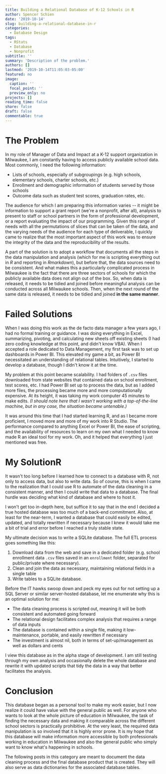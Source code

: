 ```yaml
---
title: Building a Relational Database of K-12 Schools in R
author: Spencer Schien
date: '2019-10-14'
slug: building-a-relational-database-in-r
categories:
  - Database Design
tags:
  - RStats
  - Database
  - Nonprofit
subtitle: ''
summary: 'Description of the problem.'
authors: []
lastmod: '2019-10-14T11:05:03-05:00'
featured: no
image:
  caption: ''
  focal_point: ''
  preview_only: no
projects: []
reading_time: false
share: false
draft: false
commentable: true
---
```


# The Problem

In my role of Manager of Data and Impact at a K-12 support organization in Milwaukee, I am constantly having to access publicly available school data.  Most commonly, I need the following information:

* Lists of schools, especially of subgroupings (e.g. high schools, elementary schools, charter schools, etc.)
* Enrollment and demographic information of students served by those schools
* Outcome data such as student test scores, graduation rates, etc.

The audience for which I am preparing this information varies -- it might be information to support a grant report (we're a nonprofit, after all), analysis to present to staff or school partners in the form of professional development, or a report evaluating the impact of our programming.  Given this range of needs with all the permutations of slices that can be taken of the data, and the varying needs of the audience for each type of deliverable, I quickly came to realize that the most important aspect of this work was to ensure the integrity of the data and the reproducibility of the results.

A part of the solution is to adopt a workflow that documents all the steps in the data manipulation and analysis (which for me is scripting everything out in *R* and reporting in *Rmarkdown*), but before that, the data sources need to be consistent.  And what makes this a particularly complicated process in Milwaukee is the fact that there are three sectors of schools for which the publicly available data does not align out of the box.  So, when data is released, it needs to be tidied and joined before meaningful analysis can be conducted across all Milwaukee schools.  Then, when the next round of the same data is released, it needs to be tidied and joined **in the same manner**.

# Failed Solutions

When I was doing this work as the de facto data manager a few years ago, I had no formal training or guidance.  I was doing everything in Excel, summarizing, pivoting, and calculating new sheets off existing sheets (I had zero coding knowledge at this point, and didn't know VBA).  When I accepted a role dedicated to Data Management, my first task was to set up dashboards in Power BI.  This elevated my game a bit, as Power BI necessitated an understanding of relational tables.  Intuitively, I started to develop a database, though I didn't know it at the time.

My problem at this point became scalability.  I had folders of `.csv` files downloaded from state websites that contained data on school enrollment, test scores, etc.  I had Power BI set up to process the data, but as I added more files, the processing became more and more computationally expensive.  At its height, it was taking my work computer 45 minutes to make edits. *(I should note here that I wasn't working with a top-of-the-line machine, but in any case, the situation became untenable.)*

It was around this time that I had started learning R, and as I became more proficient, I moved more and more of my work into R Studio.  The performance compared to anything Excel or Power BI, the ease of scripting, and the availability of resources to learn on my own what I needed to know made R an ideal tool for my work.  Oh, and it helped that everything I just mentioned was free.

# My SolutionR

It wasn't too long before I learned how to connect to a database with R, not only to access data, but also to write data.  So of course, this is when I came to the realization that I could use R to automate of the data cleaning in a consistent manner, and then I could write that data to a database.  The final hurdle was deciding what kind of database and where to host it.

I won't get too in-depth here, but suffice it to say that in the end I decided a true hosted database was too much of a back-end commitment.  Also, at least for the near-term, I wanted a database that could easily be edited, updated, and totally rewritten if necessary because I knew it would take me a bit of trial and error before I reached a truly stable state.

My ultimate decision was to write a SQLite database.  The full ETL process goes something like this:

1. Download data from the web  and save in a dedicated folder (e.g. school enrollment data `.csv`  files saved in an `enrollment` folder, separated for public/private where necessary).
2. Clean and join the data as necessary, maintaining relational fields in a single table
3. Write tables to a SQLite database.

Before the IT hawks swoop down and peck my eyes out for not setting up a SQL Server or similar server-hosted database, let me enumerate why this is an optimal solution for me:

* The data cleaning process is scripted out, meaning it will be both consistent and automated going forward
* The relational design facilitates complex analysis that requires a range of data inputs
* The database is contained within a single file, making it low-maintenance, portable, and easily rewritten if necessary
* The investment is almost nil, both in terms of set-up/management as well as dollars and cents

I view this database as in the alpha stage of development.  I am still testing through my own analysis and occasionally delete the whole database and rewrite it with updated scripts that tidy the data in a way that better facilitates the analysis.

# Conclusion

This database began as a personal tool to make my work easier, but I now realize it could have value with the general public as well.  For anyone who wants to look at the whole picture of education in Milwaukee, the task of finding the necessary data and making it comparable across the different school sectors is practically prohibitive.  At the very least, the required data manipulation is so involved that it is highly error prone.  It is my hope that this database will make information more accessible by both professionals working in education in Milwaukee and also the general public who simply want to know what's happening in schools.

The following posts in this category are meant to document the data cleaning process and the final database product that is created.  They will also serve as data dictionaries for the associated database tables.
